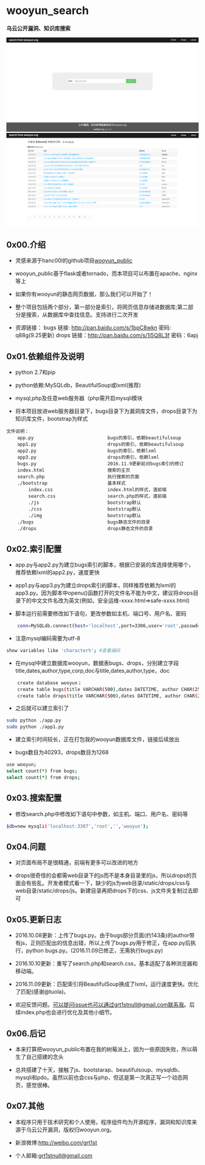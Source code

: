 # wooyun_search
**乌云公开漏洞、知识库搜索**

![index](index.png)
![search](search.png)

0x00.介绍
--------
+ 灵感来源于hanc00l的github项目[wooyun_public](https://github.com/hanc00l/wooyun_public)

+ wooyun_public基于flask或者tornado，而本项目可以布置在apache、nginx等上

+ 如果你有wooyun的静态网页数据，那么我们可以开始了！

+ 整个项目包括两个部分，第一部分是索引，将网页信息存储进数据库;第二部分是搜索，从数据库中查找信息。支持进行二次开发

+ 资源链接：
	bugs   链接: http://pan.baidu.com/s/1bpC8wkn 密码: q88g(9.25更新)
	drops  链接：http://pan.baidu.com/s/1i5Q8L3f 密码：6apj

0x01.依赖组件及说明
--------
+ python 2.7和pip

+ python依赖:MySQLdb，BeautifulSoup或lxml(推荐)

+ mysql,php及任意web服务器（php需开启mysqli模块

+ 将本项目放进web服务器目录下，bugs目录下为漏洞库文件，drops目录下为知识库文件，bootstrap为样式
```
文件说明：
	app.py                           bugs的索引，依赖beautifulsoup
	app1.py                          drops的索引，依赖beautifulsoup
	app2.py                          bugs的索引，依赖lxml
	app3.py                          drops的索引，依赖lxml
	bugs.py                          2016.11.9更新前对bugs索引的修订
	index.html                       搜索的主页
	search.php                       执行搜索的页面
	./bootstrap                      基本样式
		index.css                    index.html的样式，渣前端
		search.css                   search.php的样式，渣前端
		./js                         bootstrap默认
		./css                        bootstrap默认
		./img                        bootstrap默认
	./bugs                           bugs静态文件的目录
	./drops                          drops静态文件的目录
```

0x02.索引配置 
--------
+ app.py与app2.py为建立bugs索引的脚本，根据已安装的库选择使用哪个，推荐依赖lxml的app2.py，速度更快

+ app1.py与app3.py为建立drops索引的脚本，同样推荐依赖为lxml的app3.py。因为脚本中openu()函数打开的文件名不能为中文，建议将drops目录下的中文文件名改为英文(例如，安全运维-xxxx.html=>safe-xxxx.html)

+ 脚本运行前需要修改如下语句，更改参数如主机、端口号、用户名、密码
```bash
    conn=MySQLdb.connect(host='localhost',port=3306,user='root',passwd='',db='wooyun',charset='utf8')
```
+ 注意mysql编码需要为utf-8
```bash
show variables like 'character%'; #查看编码
```	
+ 在mysql中建立数据库wooyun，数据表bugs、drops，分别建立字段title,dates,author,type,corp,doc与title,dates,author,type，doc
```bash
    create database wooyun；
    create table bugs(title VARCHAR(500),dates DATETIME, author CHAR(255),type CHAR(255),corp CHAR(255),doc VARCHAR(200) PRIMARY KEY);
    create table drops(title VARCHAR(500),dates DATETIME, author CHAR(255),type CHAR(255),doc VARCHAR(200) PRIMARY KEY);
```
+ 之后就可以建立索引了
```bash
sudo python ./app.py
sudo python ./app1.py
```	
+ 建立索引时间较长，正在打包我的wooyun数据库文件，链接后续放出

+ bugs数目为40293，drops数目为1268
```bash
use wooyun;
select count(*) from bugs;
select count(*) from drops;
```

0x03.搜索配置 
--------
+ 修改search.php中修改如下语句中参数，如主机、端口、用户名、密码等
```bash
$db=new mysqli('localhost:3307','root','','wooyun'); 
```

0x04.问题
--------

+ 对页面布局不是很精通，前端有更多可以改进的地方

+ drops很奇怪的会都需web目录下的js而不是本身目录里的js，所以drops的页面会有些乱。开发者模式看一下，缺少的js为web目录/static/drops/css与web目录/static/drops/js。新建目录再把drops下的css、js文件夹复制过去即可

0x05.更新日志
--------

+ 2016.10.08更新：上传了bugs.py。由于bugs部分页面(约143条)的author带有js，正则匹配出的信息出错，所以上传了bugs.py用于修正，在app.py后执行，python bugs.py。(2016.11.09已修正，无需执行bugs.py)

+ 2016.10.10更新：重写了search.php和search.css，基本适配了各种浏览器和移动端。

+ 2016.11.09更新：匹配索引将BeautifulSoup换成了lxml，运行速度更快。优化了匹配(感谢@tuola)。

+ 欢迎反馈问题。可以提问issue也可以通过grt1stnull@gmail.com联系我。后续index.php也会进行优化及其他小细节。

0x06.后记
--------

+ 本来打算把wooyun_public布置在我的树莓派上，因为一些原因失败，所以萌生了自己搭建的念头

+ 总共搭建了十天，接触了js、bootstarap、beautifulsoup、mysqldb、mysqli和pdo。虽然以前也会css与php，但这是第一次真正写一个动态网页，感觉很棒。

0x07.其他
--------

+ 本程序只用于技术研究和个人使用，程序组件均为开源程序，漏洞和知识库来源于乌云公开漏洞，版权归wooyun.org。

+ 新浪微博:http://weibo.com/grt1st

+ 个人邮箱:grt1stnull@gmail.com
